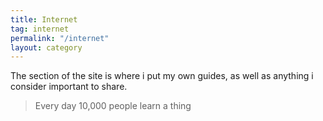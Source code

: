 ```yaml
---
title: Internet
tag: internet
permalink: "/internet"
layout: category
---
```



The section of the site is where i put my own guides, as well as anything i consider important to share.


> Every day 10,000 people learn a thing